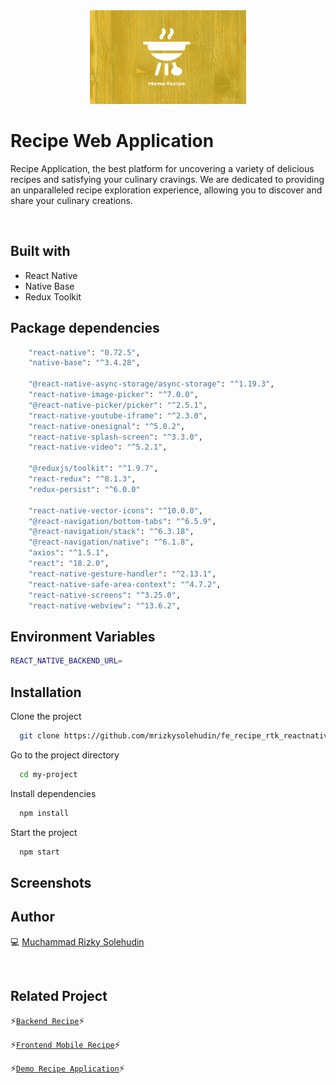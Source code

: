 <div align="center">
 <img height="150" width="250" src="https://github.com/mrizkysolehudin/fe-recipe-rtk/blob/master/public/assets/images/logo-bgyellow.png"  />
</div>

# Recipe Web Application

Recipe Application, the best platform for uncovering a variety of delicious recipes and satisfying your culinary cravings. We are dedicated to providing an unparalleled recipe exploration experience, allowing you to discover and share your culinary creations.

<br />

## Built with

- React Native
- Native Base
- Redux Toolkit

## Package dependencies

```bash
    "react-native": "0.72.5",
    "native-base": "^3.4.28",

    "@react-native-async-storage/async-storage": "^1.19.3",
    "react-native-image-picker": "^7.0.0",
    "@react-native-picker/picker": "^2.5.1",
    "react-native-youtube-iframe": "^2.3.0",
    "react-native-onesignal": "^5.0.2",
    "react-native-splash-screen": "^3.3.0",
    "react-native-video": "^5.2.1",

    "@reduxjs/toolkit": "^1.9.7",
    "react-redux": "^8.1.3",
    "redux-persist": "^6.0.0"

    "react-native-vector-icons": "^10.0.0",
    "@react-navigation/bottom-tabs": "^6.5.9",
    "@react-navigation/stack": "^6.3.18",
    "@react-navigation/native": "^6.1.8",
    "axios": "^1.5.1",
    "react": "18.2.0",
    "react-native-gesture-handler": "^2.13.1",
    "react-native-safe-area-context": "^4.7.2",
    "react-native-screens": "^3.25.0",
    "react-native-webview": "^13.6.2",
```

## Environment Variables

```bash
REACT_NATIVE_BACKEND_URL=
```

## Installation

Clone the project

```bash
  git clone https://github.com/mrizkysolehudin/fe_recipe_rtk_reactnative my-project
```

Go to the project directory

```bash
  cd my-project
```

Install dependencies

```bash
  npm install
```

Start the project

```bash
  npm start
```

## Screenshots

## Author

💻 [Muchammad Rizky Solehudin](https://github.com/mrizkysolehudin)

<br />

## Related Project

⚡[`Backend Recipe`](https://github.com/mrizkysolehudin/be-recipe)⚡

⚡[`Frontend Mobile Recipe`](https://github.com/mrizkysolehudin/fe_recipe_rtk_reactnative)⚡

⚡[`Demo Recipe Application`](https://drive.google.com/drive/folders/1zDYfLxeZS6YwljQZVvuMwKAlLHssGV2Y?usp=sharing)⚡
